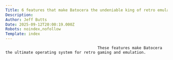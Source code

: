 ```yaml
---
Title: 6 features that make Batocera the undeniable king of retro emulation operating systems
Description: 
Author: Jeff Butts
Date: 2025-09-12T20:00:19.000Z
Robots: noindex,nofollow
Template: index
---
```


                                            These features make Batocera the ultimate operating system for retro gaming and emulation.
                                        